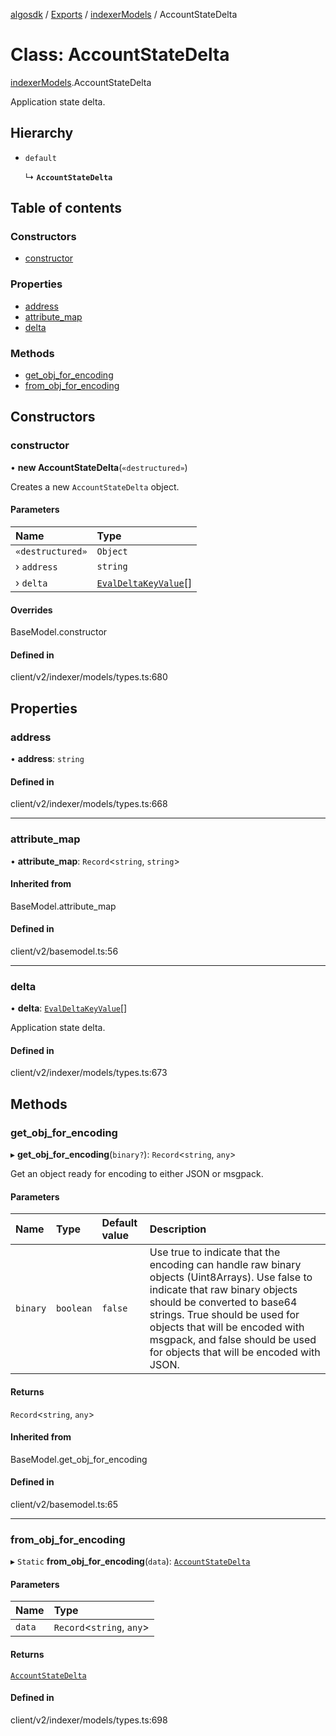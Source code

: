 [algosdk](../README.md) / [Exports](../modules.md) / [indexerModels](../modules/indexerModels.md) / AccountStateDelta

# Class: AccountStateDelta

[indexerModels](../modules/indexerModels.md).AccountStateDelta

Application state delta.

## Hierarchy

- `default`

  ↳ **`AccountStateDelta`**

## Table of contents

### Constructors

- [constructor](indexerModels.AccountStateDelta.md#constructor)

### Properties

- [address](indexerModels.AccountStateDelta.md#address)
- [attribute\_map](indexerModels.AccountStateDelta.md#attribute_map)
- [delta](indexerModels.AccountStateDelta.md#delta)

### Methods

- [get\_obj\_for\_encoding](indexerModels.AccountStateDelta.md#get_obj_for_encoding)
- [from\_obj\_for\_encoding](indexerModels.AccountStateDelta.md#from_obj_for_encoding)

## Constructors

### constructor

• **new AccountStateDelta**(`«destructured»`)

Creates a new `AccountStateDelta` object.

#### Parameters

| Name | Type |
| :------ | :------ |
| `«destructured»` | `Object` |
| › `address` | `string` |
| › `delta` | [`EvalDeltaKeyValue`](indexerModels.EvalDeltaKeyValue.md)[] |

#### Overrides

BaseModel.constructor

#### Defined in

client/v2/indexer/models/types.ts:680

## Properties

### address

• **address**: `string`

#### Defined in

client/v2/indexer/models/types.ts:668

___

### attribute\_map

• **attribute\_map**: `Record`\<`string`, `string`\>

#### Inherited from

BaseModel.attribute\_map

#### Defined in

client/v2/basemodel.ts:56

___

### delta

• **delta**: [`EvalDeltaKeyValue`](indexerModels.EvalDeltaKeyValue.md)[]

Application state delta.

#### Defined in

client/v2/indexer/models/types.ts:673

## Methods

### get\_obj\_for\_encoding

▸ **get_obj_for_encoding**(`binary?`): `Record`\<`string`, `any`\>

Get an object ready for encoding to either JSON or msgpack.

#### Parameters

| Name | Type | Default value | Description |
| :------ | :------ | :------ | :------ |
| `binary` | `boolean` | `false` | Use true to indicate that the encoding can handle raw binary objects (Uint8Arrays). Use false to indicate that raw binary objects should be converted to base64 strings. True should be used for objects that will be encoded with msgpack, and false should be used for objects that will be encoded with JSON. |

#### Returns

`Record`\<`string`, `any`\>

#### Inherited from

BaseModel.get\_obj\_for\_encoding

#### Defined in

client/v2/basemodel.ts:65

___

### from\_obj\_for\_encoding

▸ `Static` **from_obj_for_encoding**(`data`): [`AccountStateDelta`](indexerModels.AccountStateDelta.md)

#### Parameters

| Name | Type |
| :------ | :------ |
| `data` | `Record`\<`string`, `any`\> |

#### Returns

[`AccountStateDelta`](indexerModels.AccountStateDelta.md)

#### Defined in

client/v2/indexer/models/types.ts:698
